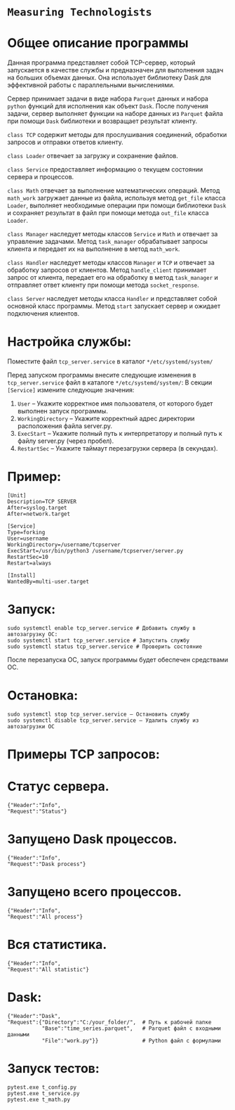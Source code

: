 # `Measuring Technologists`
# Общее описание программы
  Данная программа представляет собой TCP-сервер, который запускается в качестве службы и предназначен для выполнения задач на больших объемах данных. Она использует библиотеку Dask для эффективной работы с параллельными вычислениями.
  
  Сервер принимает задачи в виде набора `Parquet` данных и набора `python` функций для исполнения как объект `Dask`. После получения задачи, сервер выполняет функции на наборе данных из `Parquet` файла при помощи `Dask` библиотеки и возвращает результат клиенту.
  
  `class TCP` содержит методы для прослушивания соединений, обработки запросов и отправки ответов клиенту.
  
  `class Loader` отвечает за загрузку и сохранение файлов.
  
  `class Service` предоставляет информацию о текущем состоянии сервера и процессов.
  
  `class Math` отвечает за выполнение математических операций. Метод `math_work` загружает данные из файла, используя метод `get_file` класса `Loader`, выполняет необходимые операции при помощи библиотеки `Dask` и сохраняет результат в файл при помощи метода `out_file` класса `Loader`.
  
  `class Manager` наследует методы классов `Service` и `Math` и отвечает за управление задачами. Метод `task_manager` обрабатывает запросы клиента и передает их на выполнение в метод `math_work`. 
  
  `class Handler` наследует методы классов `Manager` и `TCP` и отвечает за обработку запросов от клиентов. Метод `handle_client` принимает запрос от клиента, передает его на обработку в метод `task_manager` и отправляет ответ клиенту при помощи метода `socket_response`.
  
  `class Server` наследует методы класса `Handler` и представляет собой основной класс программы. Метод `start` запускает сервер и ожидает подключения клиентов.
  
# Настройка службы:
  Поместите файл `tcp_server.service` в каталог  `*/etc/systemd/system/`

  Перед запуском программы внесите следующие изменения в `tcp_server.service` файл в каталоге  `*/etc/systemd/system/`:
  В секции `[Service]` измените следующие значения:
  1)	`User` – Укажите корректное имя пользователя, от которого будет выполнен запуск программы. 
  2)	`WorkingDirectory` – Укажите корректный адрес директории расположения файла server.py.
  3)	`ExecStart` – Укажите полный путь к интерпретатору и полный путь к файлу server.py (через пробел).
  4)	`RestartSec` – Укажите таймаут перезагрузки сервера (в секундах).


# Пример:
    [Unit]
    Description=TCP SERVER
    After=syslog.target
    After=network.target
    
    [Service]
    Type=forking
    User=username
    WorkingDirectory=/username/tcpserver
    ExecStart=/usr/bin/python3 /username/tcpserver/server.py
    RestartSec=10
    Restart=always
    
    [Install]
    WantedBy=multi-user.target

# Запуск:
    sudo systemctl enable tcp_server.service # Добавить службу в автозагрузку ОС:
    sudo systemctl start tcp_server.service # Запустить службу
    sudo systemctl status tcp_server.service # Проверить состояние
  
  После перезапуска ОС, запуск программы будет обеспечен средствами ОС.

# Остановка:
    sudo systemctl stop tcp_server.service – Остановить службу
    sudo systemctl disable tcp_server.service – Удалить службу из автозагрузки ОС

# Примеры TCP запросов:

  # Статус сервера.
    {"Header":"Info",   
    "Request":"Status"} 
  # Запущено Dask процессов.
    {"Header":"Info",
    "Request":"Dask process"}
  # Запущено всего процессов.
    {"Header":"Info",
    "Request":"All process"}
  # Вся статистика.
    {"Header":"Info",
    "Request":"All statistic"}


# Dask:
    {"Header":"Dask",
    "Request":{"Directory":"C:/your_folder/",  # Путь к рабочей папке
               "Base":"time_series.parquet",   # Parquet файл с входными данными
               "File":"work.py"}}              # Python файл с формулами


# Запуск тестов:
    pytest.exe t_config.py
    pytest.exe t_service.py
    pytest.exe t_math.py

